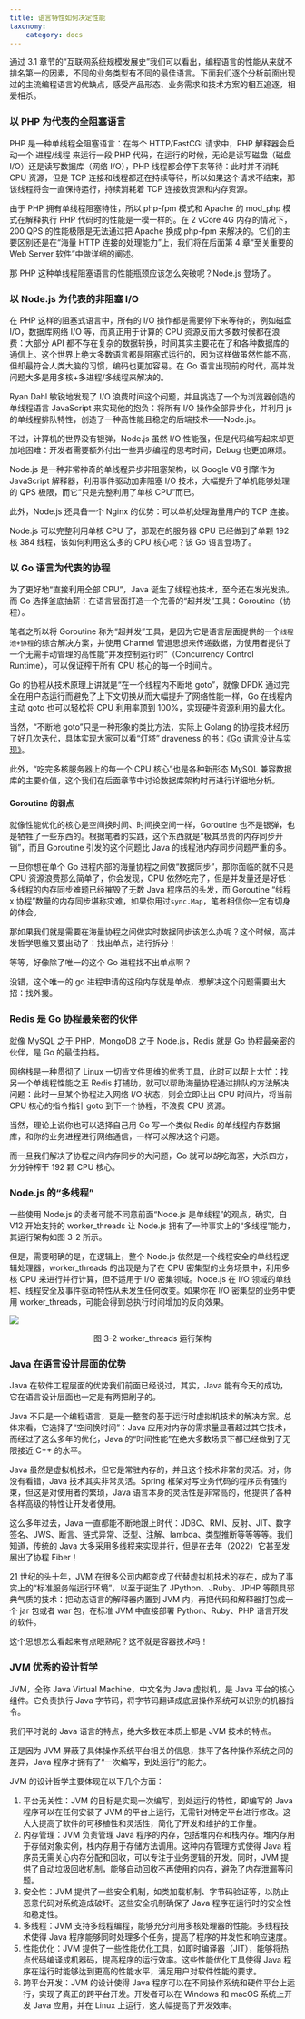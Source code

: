 ```yaml
---
title: 语言特性如何决定性能
taxonomy:
    category: docs
---
```


通过 3.1 章节的“互联网系统规模发展史”我们可以看出，编程语言的性能从来就不排名第一的因素，不同的业务类型有不同的最佳语言。下面我们逐个分析前面出现过的主流编程语言的优缺点，感受产品形态、业务需求和技术方案的相互追逐，相爱相杀。

### 以 PHP 为代表的全阻塞语言

PHP 是一种单线程全阻塞语言：在每个 HTTP/FastCGI 请求中，PHP 解释器会启动一个 进程/线程 来运行一段 PHP 代码，在运行的时候，无论是读写磁盘（磁盘 I/O）还是读写数据库（网络 I/O），PHP 线程都会停下来等待：此时并不消耗 CPU 资源，但是 TCP 连接和线程都还在持续等待，所以如果这个请求不结束，那该线程将会一直保持运行，持续消耗着 TCP 连接数资源和内存资源。

由于 PHP 拥有单线程阻塞特性，所以 php-fpm 模式和 Apache 的 mod_php 模式在解释执行 PHP 代码时的性能是一模一样的。在 2 vCore 4G 内存的情况下，200 QPS 的性能极限是无法通过把 Apache 换成 php-fpm 来解决的。它们的主要区别还是在“海量 HTTP 连接的处理能力”上，我们将在后面第 4 章“至关重要的 Web Server 软件”中做详细的阐述。

那 PHP 这种单线程阻塞语言的性能瓶颈应该怎么突破呢？Node.js 登场了。

### 以 Node.js 为代表的非阻塞 I/O

在 PHP 这样的阻塞式语言中，所有的 I/O 操作都是需要停下来等待的，例如磁盘 I/O，数据库网络 I/O 等，而真正用于计算的 CPU 资源反而大多数时候都在浪费：大部分 API 都不存在复杂的数据转换，时间其实主要花在了和各种数据库的通信上。这个世界上绝大多数语言都是阻塞式运行的，因为这样做虽然性能不高，但却最符合人类大脑的习惯，编码也更加容易。在 Go 语言出现前的时代，高并发问题大多是用多核+多进程/多线程来解决的。

Ryan Dahl 敏锐地发现了 I/O 浪费时间这个问题，并且挑选了一个为浏览器创造的单线程语言 JavaScript 来实现他的抱负：将所有 I/O 操作全部异步化，并利用 js 的单线程排队特性，创造了一种高性能且稳定的后端技术——Node.js。

不过，计算机的世界没有银弹，Node.js 虽然 I/O 性能强，但是代码编写起来却更加地困难：开发者需要额外付出一些异步编程的思考时间，Debug 也更加麻烦。

Node.js 是一种非常神奇的单线程异步非阻塞架构，以 Google V8 引擎作为 JavaScript 解释器，利用事件驱动加非阻塞 I/O 技术，大幅提升了单机能够处理的 QPS 极限，而它“只是完整利用了单核 CPU”而已。

此外，Node.js 还具备一个 Nginx 的优势：可以单机处理海量用户的 TCP 连接。

Node.js 可以完整利用单核 CPU 了，那现在的服务器 CPU 已经做到了单颗 192 核 384 线程，该如何利用这么多的 CPU 核心呢？该 Go 语言登场了。

### 以 Go 语言为代表的协程

为了更好地“直接利用全部 CPU”，Java 诞生了线程池技术，至今还在发光发热。而 Go 选择釜底抽薪：在语言层面打造一个完善的“超并发”工具：Goroutine（协程）。

笔者之所以将 Goroutine 称为“超并发”工具，是因为它是语言层面提供的一个`线程池+协程`的综合解决方案，并使用 Channel 管道思想来传递数据，为使用者提供了一个无需手动管理的高性能“并发控制运行时”（Concurrency Control Runtime），可以保证榨干所有 CPU 核心的每一个时间片。

Go 的协程从技术原理上讲就是“在一个线程内不断地 goto”，就像 DPDK 通过完全在用户态运行而避免了上下文切换从而大幅提升了网络性能一样，Go 在线程内主动 goto 也可以轻松将 CPU 利用率顶到 100%，实现硬件资源利用的最大化。

当然，“不断地 goto”只是一种形象的类比方法，实际上 Golang 的协程技术经历了好几次迭代，具体实现大家可以看“灯塔” draveness 的书：[《Go 语言设计与实现》](https://draveness.me/golang/docs/part3-runtime/ch06-concurrency/golang-goroutine/)。

此外，“吃完多核服务器上的每一个 CPU 核心”也是各种新形态 MySQL 兼容数据库的主要价值，这个我们在后面章节中讨论数据库架构时再进行详细地分析。

#### Goroutine 的弱点

就像性能优化的核心是空间换时间、时间换空间一样，Goroutine 也不是银弹，也是牺牲了一些东西的。根据笔者的实践，这个东西就是“极其昂贵的内存同步开销”，而且 Goroutine 引发的这个问题比 Java 的线程池内存同步问题严重的多。

一旦你想在单个 Go 进程内部的海量协程之间做“数据同步”，那你面临的就不只是 CPU 资源浪费那么简单了，你会发现，CPU 依然吃完了，但是并发量还是好低：多线程的内存同步难题已经摧毁了无数 Java 程序员的头发，而 Goroutine “线程 x 协程”数量的内存同步堪称灾难，如果你用过`sync.Map`，笔者相信你一定有切身的体会。

那如果我们就是需要在海量协程之间做实时数据同步该怎么办呢？这个时候，高并发哲学思维又要出动了：找出单点，进行拆分！

等等，好像除了唯一的这个 Go 进程找不出单点啊？

没错，这个唯一的 go 进程申请的这段内存就是单点，想解决这个问题需要出大招：找外援。

### Redis 是 Go 协程最亲密的伙伴

就像 MySQL 之于 PHP，MongoDB 之于 Node.js，Redis 就是 Go 协程最亲密的伙伴，是 Go 的最佳拍档。

网络栈是一种贯彻了 Linux 一切皆文件思维的优秀工具，此时可以帮上大忙：找另一个单线程性能之王 Redis 打辅助，就可以帮助海量协程通过排队的方法解决问题：此时一旦某个协程进入网络 I/O 状态，则会立即让出 CPU 时间片，将当前 CPU 核心的指令指针 goto 到下一个协程，不浪费 CPU 资源。

当然，理论上说你也可以选择自己用 Go 写一个类似 Redis 的单线程内存数据库，和你的业务进程进行网络通信，一样可以解决这个问题。

而一旦我们解决了协程之间内存同步的大问题，Go 就可以胡吃海塞，大杀四方，分分钟榨干 192 颗 CPU 核心。

### Node.js 的“多线程”

一些使用 Node.js 的读者可能不同意前面“Node.js 是单线程”的观点，确实，自 V12 开始支持的 worker_threads 让 Node.js 拥有了一种事实上的“多线程”能力，其运行架构如图 3-2 所示。

但是，需要明确的是，在逻辑上，整个 Node.js 依然是一个线程安全的单线程逻辑处理器，worker_threads 的出现是为了在 CPU 密集型的业务场景中，利用多核 CPU 来进行并行计算，但不适用于 I/O 密集领域。Node.js 在 I/O 领域的单线程、线程安全及事件驱动特性从未发生任何改变。如果你在 I/O 密集型的业务中使用 worker_threads，可能会得到总执行时间增加的反向效果。

![](/media/16891431427396.jpg)
<center>图 3-2 worker_threads 运行架构</center>

### Java 在语言设计层面的优势

Java 在软件工程层面的优势我们前面已经说过，其实，Java 能有今天的成功，它在语言设计层面也一定是有两把刷子的。

Java 不只是一个编程语言，更是一整套的基于运行时虚拟机技术的解决方案。总体来看，它选择了“空间换时间”：Java 应用对内存的需求量显著超过其它技术，而经过了这么多年的优化，Java 的“时间性能”在绝大多数场景下都已经做到了无限接近 C++ 的水平。

Java 虽然是虚拟机技术，但它是常驻内存的，并且这个技术非常的灵活。对，你没有看错，Java 技术其实非常灵活。Spring 框架对写业务代码的程序员有强约束，但这是对使用者的繁琐，Java 语言本身的灵活性是非常高的，他提供了各种各样高级的特性让开发者使用。

这么多年过去，Java 一直都能不断地跟上时代：JDBC、RMI、反射、JIT、数字签名、JWS、断言、链式异常、泛型、注解、lambda、类型推断等等等等。我们知道，传统的 Java 大多采用多线程来实现并行，但是在去年（2022）它甚至发展出了协程 Fiber！

21 世纪的头十年，JVM 在很多公司内都变成了代替虚拟机技术的存在，成为了事实上的“标准服务端运行环境”，以至于诞生了 JPython、JRuby、JPHP 等颇具邪典气质的技术：把动态语言的解释器内置到 JVM 内，再把代码和解释器打包成一个 jar 包或者 war 包，在标准 JVM 中直接部署 Python、Ruby、PHP 语言开发的软件。

这个思想怎么看起来有点眼熟呢？这不就是容器技术吗！

### JVM 优秀的设计哲学

JVM，全称 Java Virtual Machine，中文名为 Java 虚拟机，是 Java 平台的核心组件。它负责执行 Java 字节码，将字节码翻译成底层操作系统可以识别的机器指令。

我们平时说的 Java 语言的特点，绝大多数在本质上都是 JVM 技术的特点。

正是因为 JVM 屏蔽了具体操作系统平台相关的信息，抹平了各种操作系统之间的差异，Java 程序才拥有了“一次编写，到处运行”的能力。

JVM 的设计哲学主要体现在以下几个方面：

1. 平台无关性：JVM 的目标是实现一次编写，到处运行的特性，即编写的 Java 程序可以在任何安装了 JVM 的平台上运行，无需针对特定平台进行修改。这大大提高了软件的可移植性和灵活性，简化了开发和维护的工作量。
2. 内存管理：JVM 负责管理 Java 程序的内存，包括堆内存和栈内存。堆内存用于存储对象实例，栈内存用于存储方法调用。这种内存管理方式使得 Java 程序员无需关心内存分配和回收，可以专注于业务逻辑的开发。同时，JVM 提供了自动垃圾回收机制，能够自动回收不再使用的内存，避免了内存泄漏等问题。
3. 安全性：JVM 提供了一些安全机制，如类加载机制、字节码验证等，以防止恶意代码对系统造成破坏。这些安全机制确保了 Java 程序在运行时的安全性和稳定性。
4. 多线程：JVM 支持多线程编程，能够充分利用多核处理器的性能。多线程技术使得 Java 程序能够同时处理多个任务，提高了程序的并发性和响应速度。
5. 性能优化：JVM 提供了一些性能优化工具，如即时编译器（JIT），能够将热点代码编译成机器码，提高程序的运行效率。这些性能优化工具使得 Java 程序在运行时能够达到更高的性能水平，满足用户对软件性能的要求。
6. 跨平台开发：JVM 的设计使得 Java 程序可以在不同操作系统和硬件平台上运行，实现了真正的跨平台开发。开发者可以在 Windows 和 macOS 系统上开发 Java 应用，并在 Linux 上运行，这大幅提高了开发效率。
